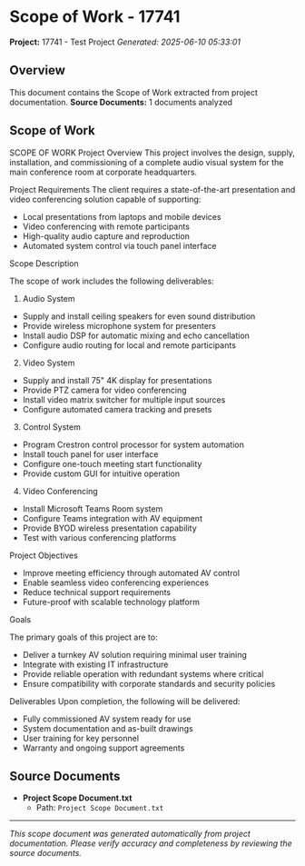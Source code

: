 # Scope of Work - 17741
**Project:** 17741 - Test Project
*Generated: 2025-06-10 05:33:01*

## Overview

This document contains the Scope of Work extracted from project documentation.
**Source Documents:** 1 documents analyzed

## Scope of Work

SCOPE OF WORK
Project Overview
This project involves the design, supply, installation, and commissioning of a complete audio visual system for the main conference room at corporate headquarters.

Project Requirements
The client requires a state-of-the-art presentation and video conferencing solution capable of supporting:
- Local presentations from laptops and mobile devices
- Video conferencing with remote participants
- High-quality audio capture and reproduction
- Automated system control via touch panel interface

Scope Description

The scope of work includes the following deliverables:
1. Audio System
- Supply and install ceiling speakers for even sound distribution
- Provide wireless microphone system for presenters
- Install audio DSP for automatic mixing and echo cancellation
- Configure audio routing for local and remote participants
2. Video System
- Supply and install 75" 4K display for presentations
- Provide PTZ camera for video conferencing
- Install video matrix switcher for multiple input sources
- Configure automated camera tracking and presets
3. Control System
- Program Crestron control processor for system automation
- Install touch panel for user interface
- Configure one-touch meeting start functionality
- Provide custom GUI for intuitive operation
4. Video Conferencing
- Install Microsoft Teams Room system
- Configure Teams integration with AV equipment
- Provide BYOD wireless presentation capability
- Test with various conferencing platforms

Project Objectives
- Improve meeting efficiency through automated AV control
- Enable seamless video conferencing experiences
- Reduce technical support requirements
- Future-proof with scalable technology platform

Goals

The primary goals of this project are to:
- Deliver a turnkey AV solution requiring minimal user training
- Integrate with existing IT infrastructure
- Provide reliable operation with redundant systems where critical
- Ensure compatibility with corporate standards and security policies

Deliverables
Upon completion, the following will be delivered:
- Fully commissioned AV system ready for use
- System documentation and as-built drawings
- User training for key personnel
- Warranty and ongoing support agreements

## Source Documents

- **Project Scope Document.txt**
  - Path: `Project Scope Document.txt`

---
*This scope document was generated automatically from project documentation.*
*Please verify accuracy and completeness by reviewing the source documents.*